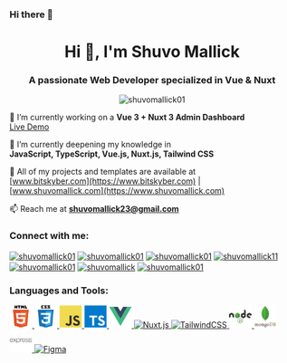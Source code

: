 ### Hi there 👋

<!--
**ShuvoMallick01/ShuvoMallick01** is a ✨ _special_ ✨ repository because its `README.md` (this file) appears on your GitHub profile.
Here are some ideas to get you started:
- 🔭 I’m currently working on ...
- 🌱 I’m currently learning ...
- 👯 I’m looking to collaborate on ...
- 🤔 I’m looking for help with ...
- 💬 Ask me about ...
- 📫 How to reach me: ...
- 😄 Pronouns: ...
- ⚡ Fun fact: ...
-->
<h1 align="center">Hi 👋, I'm Shuvo Mallick</h1>
<h3 align="center">A passionate Web Developer specialized in Vue & Nuxt</h3>

<p align="center">
  <img src="https://komarev.com/ghpvc/?username=shuvomallick01&label=Profile%20views&color=0e75b6&style=flat" alt="shuvomallick01" />
</p>

🔭 I’m currently working on a **Vue 3 + Nuxt 3 Admin Dashboard**  
  [Live Demo](https://bitskyber.com/templates/uno/)

🌱 I’m currently deepening my knowledge in  
  **JavaScript, TypeScript, Vue.js, Nuxt.js, Tailwind CSS**

💼 All of my projects and templates are available at  
  [www.bitskyber.com](https://www.bitskyber.com) | [www.shuvomallick.com](https://www.shuvomallick.com)

📫 Reach me at **shuvomallick23@gmail.com**


<h3 align="left">Connect with me:</h3>
<p align="left">
<a href="https://linkedin.com/in/shuvomallick01" target="blank"><img align="center" src="https://raw.githubusercontent.com/rahuldkjain/github-profile-readme-generator/master/src/images/icons/Social/linked-in-alt.svg" alt="shuvomallick01" height="30" width="40" /></a>
<a href="https://dribbble.com/shuvomallick01" target="blank"><img align="center" src="https://raw.githubusercontent.com/rahuldkjain/github-profile-readme-generator/master/src/images/icons/Social/dribbble.svg" alt="shuvomallick01" height="30" width="40" /></a>
<a href="https://www.behance.net/shuvomallick01" target="blank"><img align="center" src="https://raw.githubusercontent.com/rahuldkjain/github-profile-readme-generator/master/src/images/icons/Social/behance.svg" alt="shuvomallick01" height="30" width="40" /></a>
<a href="https://fb.com/shuvomallick11" target="blank"><img align="center" src="https://raw.githubusercontent.com/rahuldkjain/github-profile-readme-generator/master/src/images/icons/Social/facebook.svg" alt="shuvomallick11" height="30" width="40" /></a>
<a href="https://instagram.com/shuvomallick01" target="blank"><img align="center" src="https://raw.githubusercontent.com/rahuldkjain/github-profile-readme-generator/master/src/images/icons/Social/instagram.svg" alt="shuvomallick01" height="30" width="40" /></a>
<a href="https://www.youtube.com/c/shuvomallick" target="blank"><img align="center" src="https://raw.githubusercontent.com/rahuldkjain/github-profile-readme-generator/master/src/images/icons/Social/youtube.svg" alt="shuvomallick" height="30" width="40" /></a>
<a href="https://twitter.com/shuvomallick01" target="blank"><img align="center" src="https://raw.githubusercontent.com/rahuldkjain/github-profile-readme-generator/master/src/images/icons/Social/twitter.svg" alt="shuvomallick01" height="30" width="40" /></a>
</p>


<h3 align="left">Languages and Tools:</h3>
<p align="left">
  <!-- HTML -->
  <a href="https://www.w3.org/html/" target="_blank" rel="noreferrer">
    <img src="https://raw.githubusercontent.com/devicons/devicon/master/icons/html5/html5-original-wordmark.svg" alt="HTML" width="40" height="40" />
  </a>

  <!-- CSS -->
  <a href="https://www.w3schools.com/css/" target="_blank" rel="noreferrer">
    <img src="https://raw.githubusercontent.com/devicons/devicon/master/icons/css3/css3-original-wordmark.svg" alt="CSS3" width="40" height="40" />
  </a>

  <!-- JavaScript -->
  <a href="https://developer.mozilla.org/en-US/docs/Web/JavaScript" target="_blank" rel="noreferrer">
    <img src="https://raw.githubusercontent.com/devicons/devicon/master/icons/javascript/javascript-original.svg" alt="JavaScript" width="40" height="40" />
  </a>

  <!-- TypeScript -->
  <a href="https://www.typescriptlang.org/" target="_blank" rel="noreferrer">
    <img src="https://raw.githubusercontent.com/devicons/devicon/master/icons/typescript/typescript-original.svg" alt="TypeScript" width="40" height="40" />
  </a>

  <!-- Vue.js -->
  <a href="https://vuejs.org/" target="_blank" rel="noreferrer">
    <img src="https://raw.githubusercontent.com/devicons/devicon/master/icons/vuejs/vuejs-original.svg" alt="Vue.js" width="40" height="40" />
  </a>

  <!-- Nuxt.js -->
  <a href="https://nuxt.com/" target="_blank" rel="noreferrer">
    <img src="https://www.svgrepo.com/show/374118/nuxt.svg" alt="Nuxt.js" width="40" height="40" />
  </a>

  <!-- TailwindCSS -->
  <a href="https://tailwindcss.com/" target="_blank" rel="noreferrer">
    <img src="https://www.vectorlogo.zone/logos/tailwindcss/tailwindcss-icon.svg" alt="TailwindCSS" width="40" height="40" />
  </a>

  <!-- Node.js -->
  <a href="https://nodejs.org/" target="_blank" rel="noreferrer">
    <img src="https://raw.githubusercontent.com/devicons/devicon/master/icons/nodejs/nodejs-original-wordmark.svg" alt="Node.js" width="40" height="40" />
  </a>

  <!-- MongoDB -->
  <a href="https://www.mongodb.com/" target="_blank" rel="noreferrer">
    <img src="https://raw.githubusercontent.com/devicons/devicon/master/icons/mongodb/mongodb-original-wordmark.svg" alt="MongoDB" width="40" height="40" />
  </a>

  <!-- Express -->
  <a href="https://expressjs.com/" target="_blank" rel="noreferrer">
    <img src="https://raw.githubusercontent.com/devicons/devicon/master/icons/express/express-original-wordmark.svg" alt="Express" width="40" height="40" />
  </a>

  <!-- Figma -->
  <a href="https://www.figma.com/" target="_blank" rel="noreferrer">
    <img src="https://www.vectorlogo.zone/logos/figma/figma-icon.svg" alt="Figma" width="40" height="40" />
  </a>

  
</p>

